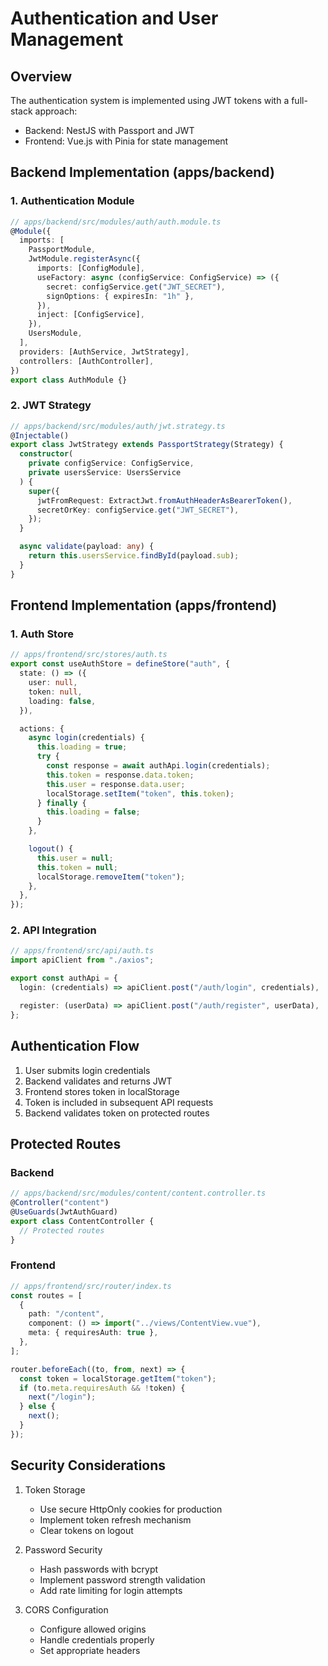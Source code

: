 # Authentication and User Management

## Overview

The authentication system is implemented using JWT tokens with a full-stack approach:

- Backend: NestJS with Passport and JWT
- Frontend: Vue.js with Pinia for state management

## Backend Implementation (apps/backend)

### 1. Authentication Module

```typescript
// apps/backend/src/modules/auth/auth.module.ts
@Module({
  imports: [
    PassportModule,
    JwtModule.registerAsync({
      imports: [ConfigModule],
      useFactory: async (configService: ConfigService) => ({
        secret: configService.get("JWT_SECRET"),
        signOptions: { expiresIn: "1h" },
      }),
      inject: [ConfigService],
    }),
    UsersModule,
  ],
  providers: [AuthService, JwtStrategy],
  controllers: [AuthController],
})
export class AuthModule {}
```

### 2. JWT Strategy

```typescript
// apps/backend/src/modules/auth/jwt.strategy.ts
@Injectable()
export class JwtStrategy extends PassportStrategy(Strategy) {
  constructor(
    private configService: ConfigService,
    private usersService: UsersService
  ) {
    super({
      jwtFromRequest: ExtractJwt.fromAuthHeaderAsBearerToken(),
      secretOrKey: configService.get("JWT_SECRET"),
    });
  }

  async validate(payload: any) {
    return this.usersService.findById(payload.sub);
  }
}
```

## Frontend Implementation (apps/frontend)

### 1. Auth Store

```typescript
// apps/frontend/src/stores/auth.ts
export const useAuthStore = defineStore("auth", {
  state: () => ({
    user: null,
    token: null,
    loading: false,
  }),

  actions: {
    async login(credentials) {
      this.loading = true;
      try {
        const response = await authApi.login(credentials);
        this.token = response.data.token;
        this.user = response.data.user;
        localStorage.setItem("token", this.token);
      } finally {
        this.loading = false;
      }
    },

    logout() {
      this.user = null;
      this.token = null;
      localStorage.removeItem("token");
    },
  },
});
```

### 2. API Integration

```typescript
// apps/frontend/src/api/auth.ts
import apiClient from "./axios";

export const authApi = {
  login: (credentials) => apiClient.post("/auth/login", credentials),

  register: (userData) => apiClient.post("/auth/register", userData),
};
```

## Authentication Flow

1. User submits login credentials
2. Backend validates and returns JWT
3. Frontend stores token in localStorage
4. Token is included in subsequent API requests
5. Backend validates token on protected routes

## Protected Routes

### Backend

```typescript
// apps/backend/src/modules/content/content.controller.ts
@Controller("content")
@UseGuards(JwtAuthGuard)
export class ContentController {
  // Protected routes
}
```

### Frontend

```typescript
// apps/frontend/src/router/index.ts
const routes = [
  {
    path: "/content",
    component: () => import("../views/ContentView.vue"),
    meta: { requiresAuth: true },
  },
];

router.beforeEach((to, from, next) => {
  const token = localStorage.getItem("token");
  if (to.meta.requiresAuth && !token) {
    next("/login");
  } else {
    next();
  }
});
```

## Security Considerations

1. Token Storage

   - Use secure HttpOnly cookies for production
   - Implement token refresh mechanism
   - Clear tokens on logout

2. Password Security

   - Hash passwords with bcrypt
   - Implement password strength validation
   - Add rate limiting for login attempts

3. CORS Configuration
   - Configure allowed origins
   - Handle credentials properly
   - Set appropriate headers
